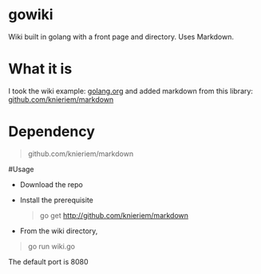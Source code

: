 gowiki
======

Wiki built in golang with a front page and directory. Uses Markdown. 


# What it is
I took the wiki example: [golang.org](http://golang.org/doc/articles/wiki/) and added markdown from this library: [github.com/knieriem/markdown](http://github.com/knieriem/markdown)

# Dependency
> github.com/knieriem/markdown

#Usage
* Download the repo
* Install the prerequisite
 
  > go get http://github.com/knieriem/markdown
* From the wiki directory, 
 
 > go run wiki.go

The default port is 8080
